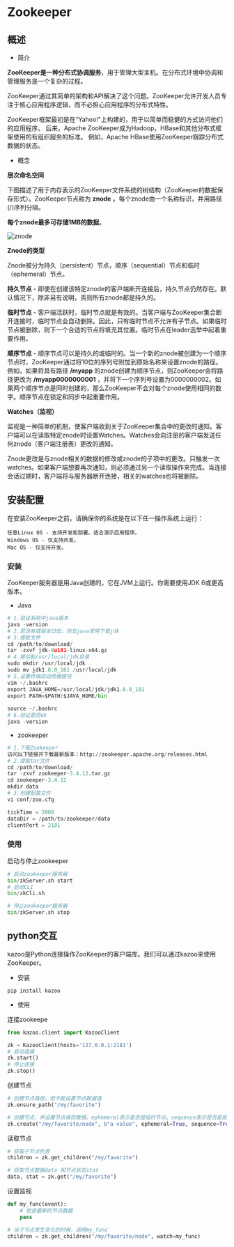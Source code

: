 # Zookeeper
## 概述

- 简介

**ZooKeeper是一种分布式协调服务**，用于管理大型主机。在分布式环境中协调和管理服务是一个复杂的过程。

ZooKeeper通过其简单的架构和API解决了这个问题。ZooKeeper允许开发人员专注于核心应用程序逻辑，而不必担心应用程序的分布式特性。

ZooKeeper框架最初是在“Yahoo!"上构建的，用于以简单而稳健的方式访问他们的应用程序。 后来，Apache ZooKeeper成为Hadoop，HBase和其他分布式框架使用的有组织服务的标准。 例如，Apache HBase使用ZooKeeper跟踪分布式数据的状态。

- 概念

**层次命名空间**

下图描述了用于内存表示的ZooKeeper文件系统的树结构（ZooKeeper的数据保存形式）。ZooKeeper节点称为 **znode** 。每个znode由一个名称标识，并用路径(/)序列分隔。

**每个znode最多可存储1MB的数据**。

![znode](../RPC/images/znode.png)

**Znode的类型**

Znode被分为持久（persistent）节点，顺序（sequential）节点和临时（ephemeral）节点。

**持久节点** - 即使在创建该特定znode的客户端断开连接后，持久节点仍然存在。默认情况下，除非另有说明，否则所有znode都是持久的。

**临时节点** - 客户端活跃时，临时节点就是有效的。当客户端与ZooKeeper集合断开连接时，临时节点会自动删除。因此，只有临时节点不允许有子节点。如果临时节点被删除，则下一个合适的节点将填充其位置。临时节点在leader选举中起着重要作用。

**顺序节点** - 顺序节点可以是持久的或临时的。当一个新的znode被创建为一个顺序节点时，ZooKeeper通过将10位的序列号附加到原始名称来设置znode的路径。例如，如果将具有路径 **/myapp** 的znode创建为顺序节点，则ZooKeeper会将路径更改为 **/myapp0000000001** ，并将下一个序列号设置为0000000002。如果两个顺序节点是同时创建的，那么ZooKeeper不会对每个znode使用相同的数字。顺序节点在锁定和同步中起重要作用。

**Watches（监视）**

监视是一种简单的机制，使客户端收到关于ZooKeeper集合中的更改的通知。客户端可以在读取特定znode时设置Watches。Watches会向注册的客户端发送任何znode（客户端注册表）更改的通知。

Znode更改是与znode相关的数据的修改或znode的子项中的更改。只触发一次watches。如果客户端想要再次通知，则必须通过另一个读取操作来完成。当连接会话过期时，客户端将与服务器断开连接，相关的watches也将被删除。

## 安装配置

在安装ZooKeeper之前，请确保你的系统是在以下任一操作系统上运行：
```
任意Linux OS - 支持开发和部署。适合演示应用程序。
Windows OS - 仅支持开发。
Mac OS - 仅支持开发。
```
### 安装

ZooKeeper服务器是用Java创建的，它在JVM上运行。你需要使用JDK 6或更高版本。

- Java

```python
# 1.验证系统中java版本
java -version
# 2.若没有或版本过低，则去java官网下载jdk
# 3.提取文件
cd /path/to/download/
tar -zxvf jdk-8u181-linux-x64.gz
# 4.移动到/usr/local/jdk目录
sudo mkdir /usr/local/jdk
sudo mv jdk1.8.0_181 /usr/local/jdk
# 5.设置终端启动快捷路径
vim ~/.bashrc
export JAVA_HOME=/usr/local/jdk/jdk1.8.0_181
export PATH=$PATH:$JAVA_HOME/bin
 
source ~/.bashrc
# 6.验证是否ok
java -version
```

- zookeeper

```python
# 1.下载Zookeeper
访问以下链接并下载最新版本：http://zookeeper.apache.org/releases.html
# 2.提取tar文件
cd /path/to/download/
tar -zxvf zookeeper-3.4.12.tar.gz
cd zookeeper-3.4.12
mkdir data
# 3.创建配置文件
vi conf/zoo.cfg

tickTime = 2000
dataDir = /path/to/zookeeper/data
clientPort = 2181
```

### 使用

启动与停止zookeeper

```python
# 启动zookeeper服务器
bin/zkServer.sh start
# 启动CLI
bin/zkCli.sh

# 停止zookeeper服务器
bin/zkServer.sh stop
```

## python交互

kazoo是Python连接操作ZooKeeper的客户端库。我们可以通过kazoo来使用ZooKeeper。

- 安装

```
pip install kazoo
```

- 使用

连接zookeepe

```python
from kazoo.client import KazooClient

zk = KazooClient(hosts='127.0.0.1:2181')
# 启动连接
zk.start() 
# 停止连接
zk.stop()
```

创建节点

```python
# 创建节点路径，但不能设置节点数据值
zk.ensure_path("/my/favorite")

# 创建节点，并设置节点保存数据，ephemeral表示是否是临时节点，sequence表示是否是顺序节点
zk.create("/my/favorite/node", b"a value", ephemeral=True, sequence=True)
```

读取节点

```python
# 获取子节点列表
children = zk.get_children("/my/favorite")

# 获取节点数据data 和节点状态stat
data, stat = zk.get("/my/favorite")
```

设置监视

```python
def my_func(event):
    # 检查最新的节点数据
    pass

# 当子节点发生变化的时候，调用my_func
children = zk.get_children("/my/favorite/node", watch=my_func)
```

## 